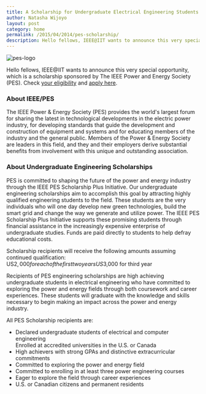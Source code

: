 ```yaml
---
title: A Scholarship for Undergraduate Electrical Engineering Students in the U.S. and Canada
author: Natasha Wijoyo
layout: post
category: home
permalink: /2015/04/2014/pes-scholarship/
description: Hello fellows, IEEE@IIT wants to announce this very special opportunity, which is a scholarship sponsored by The IEEE Power and Energy Society (PES).
---
```


![pes-logo](https://cloud.githubusercontent.com/assets/9169502/7152113/d3d3916c-e2fa-11e4-9464-3264d5ec59dd.png)

Hello fellows, IEEE@IIT wants to announce this very special opportunity, which is a scholarship sponsored by The IEEE Power and Energy Society (PES). Check [your eligibility](http://www.ee-scholarship.org/how-it-works/students/scholarship-requirements/eligibility/) and [apply here](https://ieee.communityforce.com/Login.aspx?ID=6a9f9ba4-7352-471a-aa22-a0db6acdd536).

### About IEEE/PES
The IEEE Power & Energy Society (PES) provides the world's largest forum for sharing the latest in technological developments in the electric power industry, for developing standards that guide the development and construction of equipment and systems and for educating members of the industry and the general public. Members of the Power & Energy Society are leaders in this field, and they and their employers derive substantial benefits from involvement with this unique and outstanding association.

### About Undergraduate Engineering Scholarships
PES is committed to shaping the future of the power and energy industry through the IEEE PES Scholarship Plus Initiative. Our undergraduate engineering scholarships aim to accomplish this goal by attracting highly qualified engineering students to the field. These students are the very individuals who will one day develop new green technologies, build the smart grid and change the way we generate and utilize power.
The IEEE PES Scholarship Plus Initiative supports these promising students through financial assistance in the increasingly expensive enterprise of undergraduate studies. Funds are paid directly to students to help defray educational costs.

Scholarship recipients will receive the following amounts assuming continued qualification:  
US$2,000 for each of the first two years  
US$3,000 for third year  

Recipients of PES engineering scholarships are high achieving undergraduate students in electrical engineering who have committed to exploring the power and energy fields through both coursework and career experiences. These students will graduate with the knowledge and skills necessary to begin making an impact across the power and energy industry.

All PES Scholarship recipients are:  
* Declared undergraduate students of electrical and computer engineering  
Enrolled at accredited universities in the U.S. or Canada  
* High achievers with strong GPAs and distinctive extracurricular commitments  
* Committed to exploring the power and energy field  
* Committed to enrolling in at least three power engineering courses  
* Eager to explore the field through career experiences  
* U.S. or Canadian citizens and permanent residents
